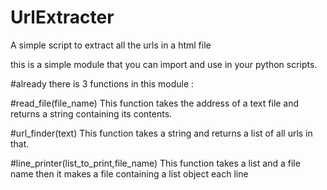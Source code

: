 # UrlExtracter
A simple script to extract all the urls in a html file

this is a simple module that you can import and use in your python scripts.

#already there is 3 functions in this module :

#read_file(file_name)
This function takes the address of a text file and returns a string containing its contents.

#url_finder(text)
This function takes a string and returns a list of all urls in that.

#line_printer(list_to_print,file_name)
This function takes a list and a file name then it makes a file containing a list object each line
